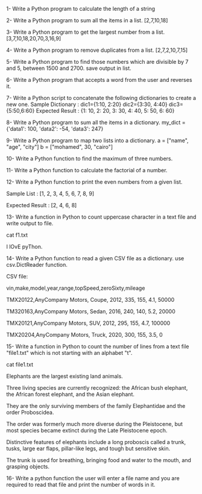 1- Write a Python program to calculate the length of a string

2- Write a Python program to sum all the items in a list.
[2,7,10,18]

3- Write a Python program to get the largest number from a list.
[3,7,10,18,20,70,3,16,9]

4- Write a Python program to remove duplicates from a list.
[2,7,2,10,7,15]

5- Write a Python program to find those numbers which are divisible by 7 and 5, between 1500 and 2700. save output in list.

6- Write a Python program that accepts a word from the user and reverses it.

7- Write a Python script to concatenate the following dictionaries to create a new one.
Sample Dictionary :
dic1={1:10, 2:20}
dic2={3:30, 4:40}
dic3={5:50,6:60}
Expected Result : {1: 10, 2: 20, 3: 30, 4: 40, 5: 50, 6: 60}

8- Write a Python program to sum all the items in a dictionary.
my_dict = {'data1': 100, 'data2': -54, 'data3': 247}


9- Write a Python program to map two lists into a dictionary.
a = ["name", "age", "city"]
b = ["mohamed", 30, "cairo"]

10- Write a Python function to find the maximum of three numbers.
 
11- Write a Python function to calculate the factorial of a number.

12- Write a Python function to print the even numbers from a given list.

Sample List : [1, 2, 3, 4, 5, 6, 7, 8, 9]

Expected Result : [2, 4, 6, 8]
 
13- Write a function in Python to count uppercase character in a text file and write output to file.

cat f1.txt

   I lOvE pyThon.
 
14- Write a Python function to read a given CSV file as a dictionary. use csv.DictReader function.

CSV file:

vin,make,model,year,range,topSpeed,zeroSixty,mileage

TMX20122,AnyCompany Motors, Coupe, 2012, 335, 155, 4.1, 50000

TM320163,AnyCompany Motors, Sedan, 2016, 240, 140, 5.2, 20000

TMX20121,AnyCompany Motors, SUV, 2012, 295, 155, 4.7, 100000

TMX20204,AnyCompany Motors, Truck, 2020, 300, 155, 3.5, 0
 
15- Write a function in Python to count the number of lines from a text file "file1.txt" which is not starting with an alphabet "t".

cat file1.txt

Elephants are the largest existing land animals.

Three living species are currently recognized: the African bush elephant, the African forest elephant, and the Asian elephant.

They are the only surviving members of the family Elephantidae and the order Proboscidea.

The order was formerly much more diverse during the Pleistocene, but most species became extinct during the Late Pleistocene epoch.

Distinctive features of elephants include a long proboscis called a trunk, tusks, large ear flaps, pillar-like legs, and tough but sensitive skin.

The trunk is used for breathing, bringing food and water to the mouth, and grasping objects.
 
16- Write a python function the user will enter a file name and you are required to read that file and print the number of words in it.
 
